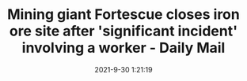 ---
"title": "Mining giant Fortescue closes iron ore site after 'significant incident' involving a worker - Daily Mail"
"date": "2021-9-30 1:21:19"
"feed_name": "GOOGLENEWSMINING"
"feed_website": "https://news.google.com/search?q=mining%2Bincident&hl=en-US&gl=US&ceid=US:en"
"feed_rss": "https://news.google.com/rss/search?q=mining%2Bincident&hl=en-US&gl=US&ceid=US:en"
"link": "https://www.dailymail.co.uk/news/article-10043759/Mining-giant-Fortescue-closes-iron-ore-site-significant-incident-involving-worker.html"
"source": "{'href': 'https://www.dailymail.co.uk', 'title': 'Daily Mail'}"
"file": "_posts/2021-1-1-e3b91a8a33c435a0bc0e4dd9496c4b402328adc7.md"
"accident": "1"
"drilling": "0"
"dead": "0"
"injured": "0"
"arrested": "0"
"where": "unknown site"
"causes": "unknown"
"place": "unknown place"
---